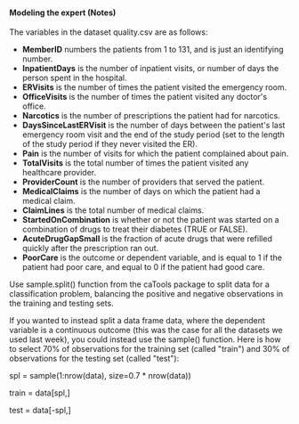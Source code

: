 #### Modeling the expert (Notes)

The variables in the dataset quality.csv are as follows:

- **MemberID** numbers the patients from 1 to 131, and is just an identifying number.
- **InpatientDays** is the number of inpatient visits, or number of days the person spent in the hospital.
- **ERVisits** is the number of times the patient visited the emergency room.
- **OfficeVisits** is the number of times the patient visited any doctor's office.
- **Narcotics** is the number of prescriptions the patient had for narcotics.
- **DaysSinceLastERVisit** is the number of days between the patient's last emergency room visit and the end of the study period (set to the length of the study period if they never visited the ER). 
- **Pain** is the number of visits for which the patient complained about pain.
- **TotalVisits** is the total number of times the patient visited any healthcare provider.
- **ProviderCount** is the number of providers that served the patient.
- **MedicalClaims** is the number of days on which the patient had a medical claim.
- **ClaimLines** is the total number of medical claims.
- **StartedOnCombination** is whether or not the patient was started on a combination of drugs to treat their diabetes (TRUE or FALSE).
- **AcuteDrugGapSmall** is the fraction of acute drugs that were refilled quickly after the prescription ran out.
- **PoorCare** is the outcome or dependent variable, and is equal to 1 if the patient had poor care, and equal to 0 if the patient had good care.

Use sample.split() function from the caTools package to split data for a classification problem, balancing the positive and negative observations in the training and testing sets.

If you wanted to instead split a data frame data, where the dependent variable is a continuous outcome (this was the case for all the datasets we used last week), you could instead use the sample() function. Here is how to select 70% of observations for the training set (called "train") and 30% of observations for the testing set (called "test"):

spl = sample(1:nrow(data), size=0.7 * nrow(data))

train = data[spl,]

test = data[-spl,]

